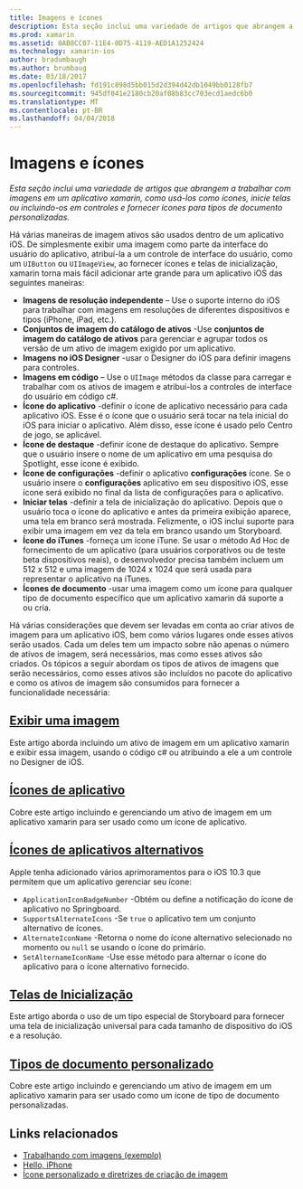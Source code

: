 ```yaml
---
title: Imagens e ícones
description: Esta seção inclui uma variedade de artigos que abrangem a trabalhar com imagens em um aplicativo xamarin, como usá-los como ícones, inicie telas ou incluindo-os em controles e fornecer ícones para tipos de documento personalizadas.
ms.prod: xamarin
ms.assetid: 0AB8CC07-11E4-0D75-4119-AED1A1252424
ms.technology: xamarin-ios
author: bradumbaugh
ms.author: brumbaug
ms.date: 03/18/2017
ms.openlocfilehash: fd191c898d5bb015d2d394d42db1049bb0128fb7
ms.sourcegitcommit: 945df041e2180cb20af08b83cc703ecd1aedc6b0
ms.translationtype: MT
ms.contentlocale: pt-BR
ms.lasthandoff: 04/04/2018
---
```

# <a name="images-and-icons"></a>Imagens e ícones

_Esta seção inclui uma variedade de artigos que abrangem a trabalhar com imagens em um aplicativo xamarin, como usá-los como ícones, inicie telas ou incluindo-os em controles e fornecer ícones para tipos de documento personalizadas._

Há várias maneiras de imagem ativos são usados dentro de um aplicativo iOS. De simplesmente exibir uma imagem como parte da interface do usuário do aplicativo, atribuí-la a um controle de interface do usuário, como um `UIButton` ou `UIImageView`, ao fornecer ícones e telas de inicialização, xamarin torna mais fácil adicionar arte grande para um aplicativo iOS das seguintes maneiras: 

- **Imagens de resolução independente** – Use o suporte interno do iOS para trabalhar com imagens em resoluções de diferentes dispositivos e tipos (iPhone, iPad, etc.).
- **Conjuntos de imagem do catálogo de ativos** -Use **conjuntos de imagem do catálogo de ativos** para gerenciar e agrupar todos os versão de um ativo de imagem exigido por um aplicativo.
- **Imagens no iOS Designer** -usar o Designer do iOS para definir imagens para controles.
- **Imagens em código** – Use o `UIImage` métodos da classe para carregar e trabalhar com os ativos de imagem e atribuí-los a controles de interface do usuário em código c#.
- **Ícone do aplicativo** -definir o ícone de aplicativo necessário para cada aplicativo iOS. Esse é o ícone que o usuário será tocar na tela inicial do iOS para iniciar o aplicativo. Além disso, esse ícone é usado pelo Centro de jogo, se aplicável.
- **Ícone de destaque** -definir ícone de destaque do aplicativo. Sempre que o usuário insere o nome de um aplicativo em uma pesquisa do Spotlight, esse ícone é exibido.
- **Ícone de configurações** -definir o aplicativo **configurações** ícone. Se o usuário insere o **configurações** aplicativo em seu dispositivo iOS, esse ícone será exibido no final da lista de configurações para o aplicativo. 
- **Iniciar telas** -definir a tela de inicialização do aplicativo. Depois que o usuário toca o ícone do aplicativo e antes da primeira exibição aparece, uma tela em branco será mostrada. Felizmente, o iOS inclui suporte para exibir uma imagem em vez da tela em branco usando um Storyboard. 
- **Ícone do iTunes** -forneça um ícone iTune. Se usar o método Ad Hoc de fornecimento de um aplicativo (para usuários corporativos ou de teste beta dispositivos reais), o desenvolvedor precisa também incluem um 512 x 512 e uma imagem de 1024 x 1024 que será usada para representar o aplicativo na iTunes.
- **Ícones de documento** -usar uma imagem como um ícone para qualquer tipo de documento específico que um aplicativo xamarin dá suporte a ou cria.

Há várias considerações que devem ser levadas em conta ao criar ativos de imagem para um aplicativo iOS, bem como vários lugares onde esses ativos serão usados. Cada um deles tem um impacto sobre não apenas o número de ativos de imagem, será necessários, mas como esses ativos são criados. Os tópicos a seguir abordam os tipos de ativos de imagens que serão necessários, como esses ativos são incluídos no pacote do aplicativo e como os ativos de imagem são consumidos para fornecer a funcionalidade necessária:


## <a name="displaying-an-imageiosapp-fundamentalsimages-iconsdisplaying-an-imagemd"></a>[Exibir uma imagem](~/ios/app-fundamentals/images-icons/displaying-an-image.md)

Este artigo aborda incluindo um ativo de imagem em um aplicativo xamarin e exibir essa imagem, usando o código c# ou atribuindo a ele a um controle no Designer de iOS.

## <a name="application-iconsiosapp-fundamentalsimages-iconsapp-iconsmd"></a>[Ícones de aplicativo](~/ios/app-fundamentals/images-icons/app-icons.md)

Cobre este artigo incluindo e gerenciando um ativo de imagem em um aplicativo xamarin para ser usado como um ícone de aplicativo.

## <a name="alternate-app-iconsiosapp-fundamentalsimages-iconsalternate-app-iconsmd"></a>[Ícones de aplicativos alternativos](~/ios/app-fundamentals/images-icons/alternate-app-icons.md)

Apple tenha adicionado vários aprimoramentos para o iOS 10.3 que permitem que um aplicativo gerenciar seu ícone:

 - `ApplicationIconBadgeNumber` -Obtém ou define a notificação do ícone de aplicativo no Springboard.
 - `SupportsAlternateIcons` -Se `true` o aplicativo tem um conjunto alternativo de ícones.
 - `AlternateIconName` -Retorna o nome do ícone alternativo selecionado no momento ou `null` se usando o ícone do primário.
 - `SetAlternameIconName` -Use esse método para alternar o ícone do aplicativo para o ícone alternativo fornecido.


## <a name="launch-screensiosapp-fundamentalsimages-iconslaunch-screensmd"></a>[Telas de Inicialização](~/ios/app-fundamentals/images-icons/launch-screens.md)

Este artigo aborda o uso de um tipo especial de Storyboard para fornecer uma tela de inicialização universal para cada tamanho de dispositivo do iOS e a resolução.

## <a name="custom-document-typesiosapp-fundamentalsimages-iconscustom-document-typesmd"></a>[Tipos de documento personalizado](~/ios/app-fundamentals/images-icons/custom-document-types.md)

Cobre este artigo incluindo e gerenciando um ativo de imagem em um aplicativo xamarin para ser usado como um ícone de tipo de documento personalizadas.



## <a name="related-links"></a>Links relacionados

- [Trabalhando com imagens (exemplo)](https://developer.xamarin.com/samples/WorkingWithImages/)
- [Hello, iPhone](~/ios/get-started/hello-ios/index.md)
- [Ícone personalizado e diretrizes de criação de imagem](http://developer.apple.com/library/ios/#documentation/UserExperience/Conceptual/MobileHIG/IconsImages/IconsImages.html)
